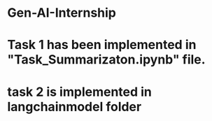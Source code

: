 # Gen-AI-Internship
# Task 1 has been implemented in "Task_Summarizaton.ipynb" file.
# task 2 is implemented in langchainmodel folder
